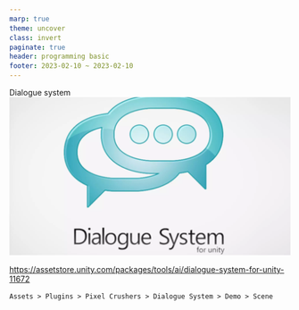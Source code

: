 ```yaml
---
marp: true
theme: uncover
class: invert
paginate: true
header: programming basic
footer: 2023-02-10 ~ 2023-02-10
---
```


Dialogue system
![bg blur:30px opacity:10% w:80%](../../Marp_images/Unity3d/asset_dialogue_system_title.png)

https://assetstore.unity.com/packages/tools/ai/dialogue-system-for-unity-11672

```
Assets > Plugins > Pixel Crushers > Dialogue System > Demo > Scene
```